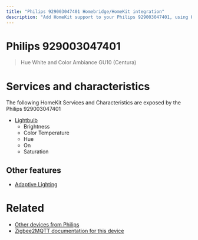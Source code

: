 ```yaml
---
title: "Philips 929003047401 Homebridge/HomeKit integration"
description: "Add HomeKit support to your Philips 929003047401, using Homebridge, Zigbee2MQTT and homebridge-z2m."
---
```

<!---
This file has been GENERATED using src/docgen/docgen.ts
DO NOT EDIT THIS FILE MANUALLY!
-->
# Philips 929003047401
> Hue White and Color Ambiance GU10 (Centura)


# Services and characteristics
The following HomeKit Services and Characteristics are exposed by
the Philips 929003047401

* [Lightbulb](../../light.md)
  * Brightness
  * Color Temperature
  * Hue
  * On
  * Saturation

## Other features
* [Adaptive Lighting](../../light.md)

# Related
* [Other devices from Philips](../index.md#philips)
* [Zigbee2MQTT documentation for this device](https://www.zigbee2mqtt.io/devices/929003047401.html)